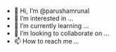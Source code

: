 - 👋 Hi, I’m @parushamrunal
- 👀 I’m interested in ...
- 🌱 I’m currently learning ...
- 💞️ I’m looking to collaborate on ...
- 📫 How to reach me ...

<!---
parushamrunal/parushamrunal is a ✨ special ✨ repository because its `README.md` (this file) appears on your GitHub profile.
You can click the Preview link to take a look at your changes.
--->
